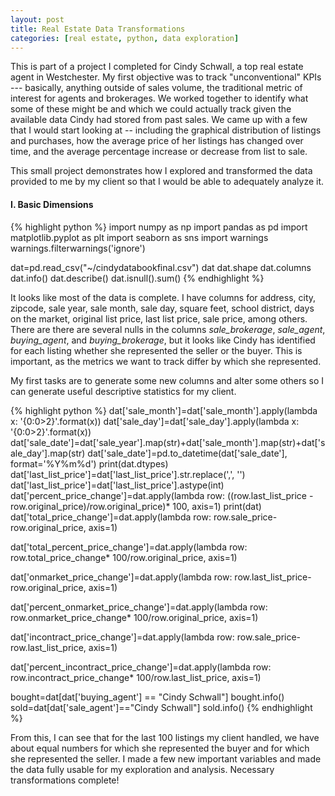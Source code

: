```yaml
---
layout: post
title: Real Estate Data Transformations
categories: [real estate, python, data exploration]
---
```


This is part of a project I completed for Cindy Schwall, a top real estate agent in Westchester. My first objective was to track "unconventional" KPIs --- basically, anything outside of sales volume, the traditional metric of interest for agents and brokerages. We worked together to identify what some of these might be and which we could actually track given the available data Cindy had stored from past sales. We came up with a few that I would start looking at -- including the graphical distribution of listings and purchases, how the average price of her listings has changed over time, and the average percentage increase or decrease from list to sale.
<!--more-->

This small project demonstrates how I explored and transformed the data provided to me by my client so that I would be able to adequately analyze it.

#### I. Basic Dimensions
{% highlight python %}
import numpy as np
import pandas as pd
import matplotlib.pyplot as plt
import seaborn as sns
import warnings
warnings.filterwarnings('ignore')

dat=pd.read_csv("~/cindydatabookfinal.csv")
dat
dat.shape
dat.columns
dat.info()
dat.describe()
dat.isnull().sum()
{% endhighlight %}

It looks like most of the data is complete. I have columns for address, city, zipcode, sale year, sale month, sale day, square feet, school district, days on the market, original list price, last list price, sale price, among others. There are there are several nulls in the columns _sale_brokerage_, _sale_agent_, _buying_agent_, and _buying_brokerage_, but it looks like Cindy has identified for each listing whether she represented the seller or the buyer. This is important, as the metrics we want to track differ by which she represented. 

My first tasks are to generate some new columns and alter some others so I can generate useful descriptive statistics for my client.

{% highlight python %}
dat['sale_month']=dat['sale_month'].apply(lambda x: '{0:0>2}'.format(x))
dat['sale_day']=dat['sale_day'].apply(lambda x: '{0:0>2}'.format(x))
dat['sale_date']=dat['sale_year'].map(str)+dat['sale_month'].map(str)+dat['sale_day'].map(str)
dat['sale_date']=pd.to_datetime(dat['sale_date'], format='%Y%m%d')
print(dat.dtypes)
dat['last_list_price']=dat['last_list_price'].str.replace(',', '')
dat['last_list_price']=dat['last_list_price'].astype(int)
dat['percent_price_change']=dat.apply(lambda row: ((row.last_list_price - row.original_price)/row.original_price)* 100, axis=1)
print(dat)
dat['total_price_change']=dat.apply(lambda row: row.sale_price-row.original_price, axis=1)

dat['total_percent_price_change']=dat.apply(lambda row: row.total_price_change* 100/row.original_price, axis=1)

dat['onmarket_price_change']=dat.apply(lambda row: row.last_list_price-row.original_price, axis=1)

dat['percent_onmarket_price_change']=dat.apply(lambda row: row.onmarket_price_change* 100/row.original_price, axis=1)

dat['incontract_price_change']=dat.apply(lambda row: row.sale_price-row.last_list_price, axis=1)

dat['percent_incontract_price_change']=dat.apply(lambda row: row.incontract_price_change* 100/row.last_list_price, axis=1)

bought=dat[dat['buying_agent'] == "Cindy Schwall"]
bought.info()
sold=dat[dat['sale_agent']=="Cindy Schwall"]
sold.info()
{% endhighlight %}

From this, I can see that for the last 100 listings my client handled, we have about equal numbers for which she represented the buyer and for which she represented the seller. I made a few new important variables and made the data fully usable for my exploration and analysis. Necessary transformations complete!

